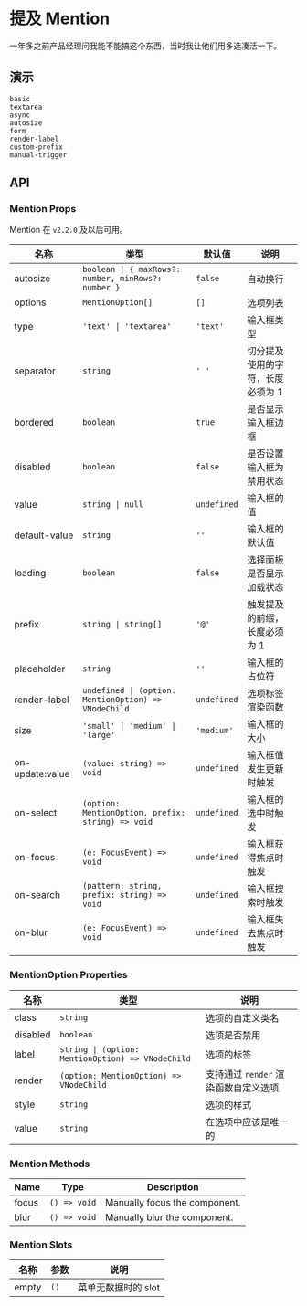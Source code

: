 # 提及 Mention

一年多之前产品经理问我能不能搞这个东西，当时我让他们用多选凑活一下。

## 演示

```demo
basic
textarea
async
autosize
form
render-label
custom-prefix
manual-trigger
```

## API

### Mention Props

Mention 在 `v2.2.0` 及以后可用。

| 名称 | 类型 | 默认值 | 说明 |
| --- | --- | --- | --- |
| autosize | `boolean \| { maxRows?: number, minRows?: number }` | `false` | 自动换行 |
| options | `MentionOption[]` | `[]` | 选项列表 |
| type | `'text' \| 'textarea'` | `'text'` | 输入框类型 |
| separator | `string` | `' '` | 切分提及使用的字符，长度必须为 1 |
| bordered | `boolean` | `true` | 是否显示输入框边框 |
| disabled | `boolean` | `false` | 是否设置输入框为禁用状态 |
| value | `string \| null` | `undefined` | 输入框的值 |
| default-value | `string` | `''` | 输入框的默认值 |
| loading | `boolean` | `false` | 选择面板是否显示加载状态 |
| prefix | `string \| string[]` | `'@'` | 触发提及的前缀，长度必须为 1 |
| placeholder | `string` | `''` | 输入框的占位符 |
| render-label | `undefined \| (option: MentionOption) => VNodeChild` | `undefined` | 选项标签渲染函数 |
| size | `'small' \| 'medium' \| 'large'` | `'medium'` | 输入框的大小 |
| on-update:value | `(value: string) => void` | `undefined` | 输入框值发生更新时触发 |
| on-select | `(option: MentionOption, prefix: string) => void` | `undefined` | 输入框的选中时触发 |
| on-focus | `(e: FocusEvent) => void` | `undefined` | 输入框获得焦点时触发 |
| on-search | `(pattern: string, prefix: string) => void` | `undefined` | 输入框搜索时触发 |
| on-blur | `(e: FocusEvent) => void` | `undefined` | 输入框失去焦点时触发 |

### MentionOption Properties

| 名称 | 类型 | 说明 |
| --- | --- | --- |
| class | `string` | 选项的自定义类名 |
| disabled | `boolean` | 选项是否禁用 |
| label | `string \| (option: MentionOption) => VNodeChild` | 选项的标签 |
| render | `(option: MentionOption) => VNodeChild` | 支持通过 `render` 渲染函数自定义选项 |
| style | `string` | 选项的样式 |
| value | `string` | 在选项中应该是唯一的 |

### Mention Methods

| Name  | Type         | Description                   |
| ----- | ------------ | ----------------------------- |
| focus | `() => void` | Manually focus the component. |
| blur  | `() => void` | Manually blur the component.  |

### Mention Slots

| 名称  | 参数 | 说明                |
| ----- | ---- | ------------------- |
| empty | `()` | 菜单无数据时的 slot |
